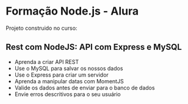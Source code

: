 # Formação Node.js - Alura

Projeto construido no curso:  

## Rest com NodeJS: API com Express e MySQL 
- Aprenda a criar API REST
- Use o MySQL para salvar os nossos dados
- Use o Express para criar um servidor
- Aprenda a manipular datas com MomentJS
- Valide os dados antes de enviar para o banco de dados
- Envie erros descritivos para o seu usuário


